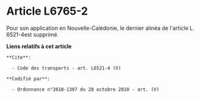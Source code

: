# Article L6765-2

Pour son application en Nouvelle-Calédonie, le dernier alinéa de l'article L. 6521-4est supprimé.

**Liens relatifs à cet article**

	**Cite**:

	  - Code des transports - art. L6521-4 (V)

	**Codifié par**:

	  - Ordonnance n°2010-1307 du 28 octobre 2010 - art. (V)
